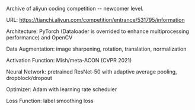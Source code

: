 Archive of aliyun coding competition -- newcomer level.

URL: https://tianchi.aliyun.com/competition/entrance/531795/information

Architecture: PyTorch (Dataloader is overrided to enhance multiprocessing performance) and OpenCV

Data Augmentation: image sharpening, rotation, translation, normalization

Activation Function: Mish/meta-ACON (CVPR 2021)

Neural Network: pretrained ResNet-50 with adaptive average pooling, dropblock/dropout

Optimizer: Adam with learning rate scheduler

Loss Function: label smoothing loss
